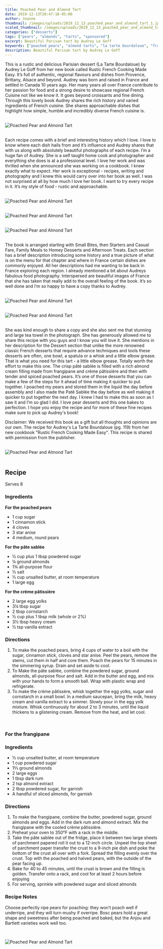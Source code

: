 ```yaml
---
title: Poached Pear and Almond Tart
date: 2019-12-13T20:47:18-05:00
author: Joanne
thumbnail: /images/uploads/2019_12_13_poached_pear_and_almond_tart_1.jpg
scaled_thumbnail: /images/uploads/2019_12_13_poached_pear_and_almond_tart_0.jpg
categories: ["desserts"]
tags: ["pears", "almonds", "tarts", "sponsored"]
excerpt: Beautiful Parisan tart by Audrey Le Goff
keywords: ["poached pears", "almond tarts", "la tarte bourdaloue", "frangipane", "Audrey Le Goff"]
description: Beautiful Parisan tart by Audrey Le Goff
---
```


This is a rustic and delicious Parisian dessert (La Tarte Bourdaloue) by Audrey Le Goff from her new book called Rustic French Cooking Made Easy. It’s full of authentic, regional flavours and dishes from Provence, Brittany, Alsace and beyond. Audrey was born and raised in France and settled in Canada 10 years ago. Her many years all over France contribute to her passion for food and a strong desire to showcase regional French Cuisine not like we know it. It goes beyond croissants and fine dining. Through this lovely book Audrey shares the rich history and varied ingredients of French cuisine. She shares approachable dishes that highlight how simple, humble and incredibly diverse French cuisine is. 
</br>
</br>

![Poached Pear and Almond Tart](/images/uploads/2019_12_13_poached_pear_and_almond_tart_2.jpg)
</br>
</br>

Each recipe comes with a brief and interesting history which I love. I love to know where each dish hails from and it’s influence and Audrey shares that with us along with absolutely beautiful photographs of each recipe. I’m a huge fan of Audrey. She is a self taught home cook and photographer and everything she does is at a professional level. I love her work and was thrilled when she announced she was working on a cookbook. I knew exactly what to expect. Her work is exceptional - recipes, writing and photography and I knew this would carry over into her book as well. I was not surprised at all by how much I love her book.  I want to try every recipe in it. It’s my style of food - rustic and approachable. 
</br>
</br>

![Poached Pear and Almond Tart](/images/uploads/2019_12_13_poached_pear_and_almond_tart_3.jpg)
</br>
</br>

![Poached Pear and Almond Tart](/images/uploads/2019_12_13_poached_pear_and_almond_tart_4.jpg)
</br>
</br>

![Poached Pear and Almond Tart](/images/uploads/2019_12_13_poached_pear_and_almond_tart_5.jpg)
</br>
</br>

The book is arranged starting with Small Bites, then Starters and Casual Fare, Family Meals to Homey Desserts and Afternoon Treats. Each section has a brief description introducing some history and a true picture of what is on the menu for that chapter and where in France certain dishes are commonly enjoyed. All her descriptions had me wanting to be back in France exploring each region. I already mentioned a bit about Audreys fabulous food photography. Interspersed are beautiful images of France that she has taken that really add to the overall feeling of the book. It’s so well done and I’m so happy to have a copy thanks to Audrey. 
</br>
</br>

![Poached Pear and Almond Tart](/images/uploads/2019_12_13_poached_pear_and_almond_tart_6.jpg)
</br>
</br>

![Poached Pear and Almond Tart](/images/uploads/2019_12_13_poached_pear_and_almond_tart_7.jpg)
</br>
</br>

She was kind enough to share a copy and she also sent me that stunning and large tea towel in the photograph. She has generously allowed me to share this recipe with you guys and I know you will love it. She mentions in her description for the Dessert section that unlike the more renowned classic French desserts that require advance techniques and tools these desserts are often, one bowl, a spatula or a whisk and a little elbow grease. That is what you need for this tart - a little elbow grease. Totally worth the effort to make this one. The crisp pâté sablée is filled with a rich almond cream filling made from frangipane and crème pâtissière and then with tender and spiced poached pears. It’s one of those desserts that you can make a few of the steps for it ahead of time making it quicker to put together. I poached my pears and stored them in the liquid the day before assembly and I also made the Patê Sablée the day before as well making it quicker to put together the next day. I knew I had to make this as soon as I saw it and I’m so glad I did. I love pear desserts and this one bakes to perfection. I hope you enjoy the recipe and for more of these fine recipes make sure to pick up Audrey's book! 

Disclaimer: We received this book as a gift but all thoughts and opinions are our own. The recipe for Audrey's La Tarte Bourdaloue (pg. 119) from her new cookbook "Rustic French Cooking Made Easy". This recipe is shared with permission from the publisher.
</br>
</br>

![Poached Pear and Almond Tart](/images/uploads/2019_12_13_poached_pear_and_almond_tart_8.jpg)
</br>
</br>

## Recipe
Serves 8

### Ingredients

__For the poached pears__

* <span itemprop="ingredients">1 cup sugar</span>
* <span itemprop="ingredients">1 cinnamon stick</span>
* <span itemprop="ingredients">4 cloves</span>
* <span itemprop="ingredients">3 star anise</span>
* <span itemprop="ingredients">4 medium, round pears</span>

__For the pâte sablée__

* <span itemprop="ingredients">&frac12; cup plus 1 tbsp powdered sugar</span>
* <span itemprop="ingredients">&frac14; ground almonds</span>
* <span itemprop="ingredients">1&frac34; all-purpose flour</span>
* <span itemprop="ingredients">&frac12; salt</span>
* <span itemprop="ingredients">&frac12; cup unsalted butter, at room temperature</span>
* <span itemprop="ingredients">1 large egg</span>

__For the crème pâtissière__

* <span itemprop="ingredients">2 large egg yolks </span>
* <span itemprop="ingredients">3&frac14; tbsp sugar</span>
* <span itemprop="ingredients">2 tbsp cornstarch</span>
* <span itemprop="ingredients">&frac12; cup plus 1 tbsp milk (whole or 2%)</span>
* <span itemprop="ingredients">3&frac12; tbsp heavy cream</span>
* <span itemprop="ingredients">&frac12; tsp vanilla extract</span>

### Directions

1. To make the poached pears, bring 4 cups of water to a boil with the sugar, cinnamon stick, cloves and star anise. Peel the pears, remove the stems, cut them in half and core them. Poach the pears for 15 minutes in the simmering syrup. Drain and set aside to cool.
2. To Make the pâte sablée, combine the powdered sugar, ground almonds, all-purpose flour and salt. Add in the butter and egg, and mix with your hands to form a smooth ball. Wrap with plastic wrap and refrigerate.
3. To make the crème pâtissère, whisk together the egg yolks, sugar and cornstarch in a small bowl. In a medium saucepan, bring the milk, heavy cream and vanilla extract to a simmer. Slowly pour in the egg yolk mixture. Whisk continuously for about 2 to 3 minutes, until the liquid thickens to a glistening cream. Remove from the heat, and let cool.

</br>

### For the frangipane

### Ingredients

* <span itemprop="ingredients">&frac12; cup unsalted butter, at room temperature</span>
* <span itemprop="ingredients">1 cup powdered sugar</span>
* <span itemprop="ingredients">1&frac23; ground almonds</span>
* <span itemprop="ingredients">2 large eggs</span>
* <span itemprop="ingredients">1 tbsp dark rum</span>
* <span itemprop="ingredients">2 tsp almond extract</span>
* <span itemprop="ingredients">2 tbsp powdered sugar, for garnish </span>
* <span itemprop="ingredients">A handful of sliced almonds, for garnish</span>

### Directions

1. To make the frangipane, combine the butter, powdered sugar, ground almonds and eggs. Add in the dark rum and almond extract. Mix the frangipane with the cooled crème pâtissière.
2. Preheat your oven to 350°F with a rack in the middle.
3. Take the pâte sablée out of the fridge, place it between two large sheets of parchment papered roll it out to a 12-inch circle. Unpeel the top sheet of parchment paper transfer the crust to a 9-inch pie dish and poke the bottom of the crust all over with a fork. Spread the filling evenly over the crust. Top with the poached and halved pears, with the outside of the pear facing up.
4. Bake for 40 to 45 minutes, until the crust is brown and the filling is golden. Transfer onto a rack, and cool for at least 2 hours before enjoying
5. For serving, sprinkle with powdered sugar and sliced almonds

### Recipe Notes

Choose perfectly ripe pears for poaching: they won’t poach well if underripe, and they will turn mushy if overripe. Bosc pears hold a great shape and sweetness after being poached and baked, but the Anjou and Bartlett varieties work well too.

</br>

![Poached Pear and Almond Tart](/images/uploads/2019_12_13_poached_pear_and_almond_tart_9.jpg)